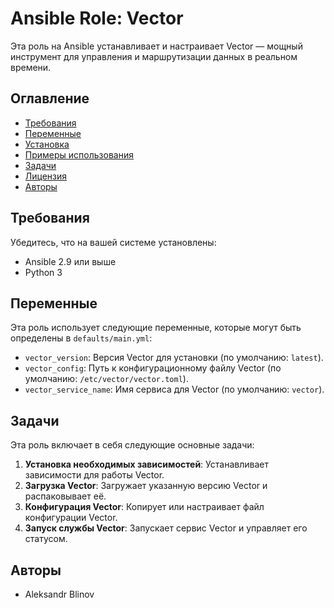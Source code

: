 # Ansible Role: Vector

Эта роль на Ansible устанавливает и настраивает Vector — мощный инструмент для управления и маршрутизации данных в реальном времени.

## Оглавление

- [Требования](#требования)
- [Переменные](#переменные)
- [Установка](#установка)
- [Примеры использования](#пример-использования)
- [Задачи](#задачи)
- [Лицензия](#лицензия)
- [Авторы](#авторы)

## Требования

Убедитесь, что на вашей системе установлены:

- Ansible 2.9 или выше
- Python 3

## Переменные

Эта роль использует следующие переменные, которые могут быть определены в `defaults/main.yml`:

- `vector_version`: Версия Vector для установки (по умолчанию: `latest`).
- `vector_config`: Путь к конфигурационному файлу Vector (по умолчанию: `/etc/vector/vector.toml`).
- `vector_service_name`: Имя сервиса для Vector (по умолчанию: `vector`).

## Задачи

Эта роль включает в себя следующие основные задачи:

1. **Установка необходимых зависимостей**: Устанавливает зависимости для работы Vector.
2. **Загрузка Vector**: Загружает указанную версию Vector и распаковывает её.
3. **Конфигурация Vector**: Копирует или настраивает файл конфигурации Vector.
4. **Запуск службы Vector**: Запускает сервис Vector и управляет его статусом.

## Авторы

- Aleksandr Blinov

